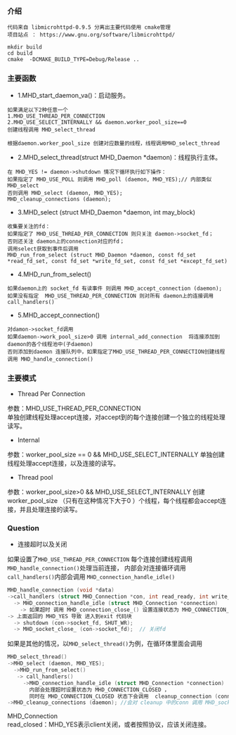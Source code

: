 ### 介绍

```shell
代码来自 libmicrohttpd-0.9.5 分离出主要代码使用 cmake管理 
项目站点 ： https://www.gnu.org/software/libmicrohttpd/

mkdir build
cd build
cmake  -DCMAKE_BUILD_TYPE=Debug/Release ..
```

### 主要函数
* 1.MHD_start_daemon_va()：启动服务。
```
如果满足以下2种任意一个
1.MHD_USE_THREAD_PER_CONNECTION   
2.MHD_USE_SELECT_INTERNALLY && daemon.worker_pool_size==0 
创建线程调用 MHD_select_thread

根据daemon.worker_pool_size 创建对应数量的线程，线程调用MHD_select_thread
```

* 2.MHD_select_thread(struct MHD_Daemon *daemon)：线程执行主体。
```
在 MHD_YES != daemon->shutdown 情况下循环执行如下操作：
如果指定了 MHD_USE_POLL 则调用 MHD_poll (daemon, MHD_YES);// 内部类似 MHD_select
否则调用 MHD_select (daemon, MHD_YES);
MHD_cleanup_connections (daemon);
```

* 3.MHD_select (struct MHD_Daemon *daemon, int may_block)
```
收集要关注的fd：
如果指定了 MHD_USE_THREAD_PER_CONNECTION 则只关注 daemon->socket_fd；
否则还关注 daemon上的connection对应的fd；
调用select获取到事件后调用 
MHD_run_from_select (struct MHD_Daemon *daemon, const fd_set *read_fd_set, const fd_set *write_fd_set, const fd_set *except_fd_set)
```

* 4.MHD_run_from_select()
```
如果daemon上的 socket_fd 有读事件 则调用 MHD_accept_connection (daemon);
如果没有指定  MHD_USE_THREAD_PER_CONNECTION 则对所有 daemon上的连接调用 call_handlers()  
```

* 5.MHD_accept_connection()
```
对damon->socket_fd调用
如果daemon->work_pool_size>0 调用 internal_add_connection  将连接添加到daemon的各个线程池中(子daemon)
否则添加到daemon 连接队列中，如果指定了MHD_USE_THREAD_PER_CONNECTION创建线程调用 MHD_handle_connection()
```

### 主要模式

* Thread Per Connection 

参数：MHD_USE_THREAD_PER_CONNECTION    
单独创建线程处理accept连接，对accept到的每个连接创建一个独立的线程处理读写。

* Internal

参数：worker_pool_size == 0 && MHD_USE_SELECT_INTERNALLY
单独创建线程处理accept连接，以及连接的读写。

* Thread pool

参数：worker_pool_size>0 && MHD_USE_SELECT_INTERNALLY
创建worker_pool_size （只有在这种情况下大于0 ）个线程，每个线程都会accept连接，并且处理连接的读写。




### Question

* 连接超时以及关闭

如果设置了`MHD_USE_THREAD_PER_CONNECTION` 每个连接创建线程调用 `MHD_handle_connection()`处理当前连接，
内部会对连接循环调用`call_handlers()`内部会调用 `MHD_connection_handle_idle()`

```c
MHD_handle_connection (void *data)
->call_handlers (struct MHD_Connection *con, int read_ready, int write_ready, int force_close)
  -> MHD_connection_handle_idle (struct MHD_Connection *connection)
    -> 如果超时 调用 MHD_connection_close_() 设置连接状态为 MHD_CONNECTION_CLOSED ，并return MHD_YES;
-> 上面返回的 MHD_YES 导致 进入到exit 代码块 
  -> shutdown (con->socket_fd, SHUT_WR);
  -> MHD_socket_close_ (con->socket_fd);  // 关闭fd
```

如果是其他的情况，以`MHD_select_thread()`为例，在循环体里面会调用
```c
MHD_select_thread()
->MHD_select (daemon, MHD_YES);
  ->MHD_run_from_select()
   -> call_handlers()
     ->MHD_connection_handle_idle (struct MHD_Connection *connection)
       内部会处理超时设置状态为 MHD_CONNECTION_CLOSED ，
       同时在 MHD_CONNECTION_CLOSED 状态下会调用  cleanup_connection (connection); 添加到cleanup 队列
->MHD_cleanup_connections (daemon); //会对 cleanup 中的conn 调用 MHD_socket_close_
```
  
MHD_Connection  
read_closed：MHD_YES表示client关闭，或者按照协议，应该关闭连接。


